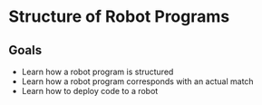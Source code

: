 # Structure of Robot Programs

## Goals

* Learn how a robot program is structured
* Learn how a robot program corresponds with an actual match
* Learn how to deploy code to a robot